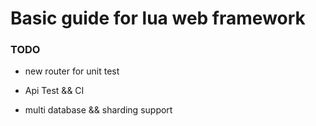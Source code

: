 Basic guide for lua web framework
=================================

### TODO

*   new router for unit test

*   Api Test && CI

*   multi database && sharding support
